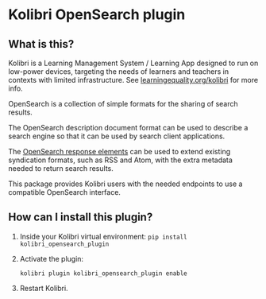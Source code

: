 
Kolibri OpenSearch plugin
====================================

What is this?
-------------

Kolibri is a Learning Management System / Learning App designed to run on low-power devices, targeting the needs of learners and teachers in contexts with limited infrastructure. See [learningequality.org/kolibri](https://learningequality.org/kolibri/) for more info.

OpenSearch is a collection of simple formats for the sharing of search results.

The OpenSearch description document format can be used to describe a search engine so that it can be used by search client applications.

The [OpenSearch response elements](https://github.com/dewitt/opensearch/blob/master/opensearch-1-1-draft-6.md#opensearch-response-elements) can be used to extend existing syndication formats, such as RSS and Atom, with the extra metadata needed to return search results.


This package provides Kolibri users with the needed endpoints to use a compatible OpenSearch interface.

How can I install this plugin?
------------------------------

1. Inside your Kolibri virtual environment:
    ``pip install kolibri_opensearch_plugin``

2. Activate the plugin:

    ``kolibri plugin kolibri_opensearch_plugin enable``

3. Restart Kolibri.
